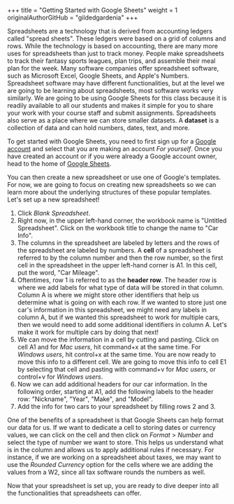 +++
title = "Getting Started with Google Sheets"
weight = 1
originalAuthorGitHub = "gildedgardenia"
+++

Spreadsheets are a technology that is derived from accounting ledgers called "spread sheets". These ledgers were based on a grid of columns and rows. While the technology is based on accounting, there are many more uses for spreadsheets than just to track money. People make spreadsheets to track their fantasy sports leagues, plan trips, and assemble their meal plan for the week. Many software companies offer spreadsheet software, such as Microsoft Excel, Google Sheets, and Apple's Numbers. Spreadsheet software may have different functionalities, but at the level we are going to be learning about spreadsheets, most software works very similarly. We are going to be using Google Sheets for this class because it is readily available to all our students and makes it simple for you to share your work with your course staff and submit assignments. Spreadsheets also serve as a place where we can store smaller datasets. A **dataset** is a collection of data and can hold numbers, dates, text, and more.

To get started with Google Sheets, you need to first sign up for a [Google account](https://support.google.com/accounts/answer/27441?hl=en) and select that you are making an account *For yourself*. Once you have created an account or if you were already a Google account owner, head to the home of [Google Sheets](sheets.google.com).

You can then create a new spreadsheet or use one of Google's templates. For now, we are going to focus on creating new spreadsheets so we can learn more about the underlying structures of these popular templates. Let's set up a new spreadsheet!

1. Click *Blank Spreadsheet*.
1. Right now, in the upper left-hand corner, the workbook name is "Untitled Spreadsheet". Click on the workbook title to change the name to "Car Info".
1. The columns in the spreadsheet are labeled by letters and the rows of the spreadsheet are labeled by numbers. A **cell** of a spreadsheet is referred to by the column number and then the row number, so the first cell in the spreadsheet in the upper left-hand corner is A1. In this cell, put the word, "Car Mileage".
1. Oftentimes, row 1 is referred to as the **header row**. The header row is where we add labels for what type of data will be stored in that column. Column A is where we might store other identifiers that help us determine what is going on with each row. If we wanted to store just one car's information in this spreadsheet, we might need any labels in column A, but if we wanted this spreadsheet to work for multiple cars, then we would need to add some additional identifiers in column A. Let's make it work for multiple cars by doing that next!
1. We can move the information in a cell by cutting and pasting. Click on cell A1 and for *Mac users*, hit command+x at the same time. For *Windows users*, hit control+x at the same time. You are now ready to move this info to a different cell. We are going to move this info to cell E1 by selecting that cell and pasting with command+v for *Mac users*, or control+v for *Windows users*. 
1. Now we can add additional headers for our car information. In the following order, starting at A1, add the following labels to the header row: "Nickname", "Year", "Make", and "Model".
1. Add the info for two cars to your spreadsheet by filling rows 2 and 3. 

One of the benefits of a spreadsheet is that Google Sheets can help format our data for us. If we want to dedicate a cell to storing dates or currency values, we can click on the cell and then click on *Format* > *Number* and select the type of number we want to store. This helps us understand what is in the column and allows us to apply additional rules if necessary. For instance, if we are working on a spreadsheet about taxes, we may want to use the *Rounded Currency* option for the cells where we are adding the values from a W2, since all tax software rounds the numbers as well.

Now that your spreadsheet is set up, you are ready to dive deeper into all the functionalities that spreadsheets can offer.